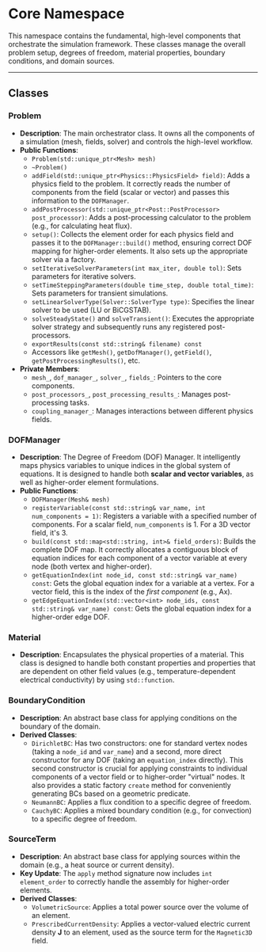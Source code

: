 # **Core Namespace**

This namespace contains the fundamental, high-level components that orchestrate the simulation framework. These classes manage the overall problem setup, degrees of freedom, material properties, boundary conditions, and domain sources.

---
## **Classes**

### **Problem**

* **Description**: The main orchestrator class. It owns all the components of a simulation (mesh, fields, solver) and controls the high-level workflow.
* **Public Functions**:
  * `Problem(std::unique_ptr<Mesh> mesh)`
  * `~Problem()`
  * `addField(std::unique_ptr<Physics::PhysicsField> field)`: Adds a physics field to the problem. It correctly reads the number of components from the field (scalar or vector) and passes this information to the `DOFManager`.
  * `addPostProcessor(std::unique_ptr<Post::PostProcessor> post_processor)`: Adds a post-processing calculator to the problem (e.g., for calculating heat flux).
  * `setup()`: Collects the element order for each physics field and passes it to the `DOFManager::build()` method, ensuring correct DOF mapping for higher-order elements. It also sets up the appropriate solver via a factory.
  * `setIterativeSolverParameters(int max_iter, double tol)`: Sets parameters for iterative solvers.
  * `setTimeSteppingParameters(double time_step, double total_time)`: Sets parameters for transient simulations.
  * `setLinearSolverType(Solver::SolverType type)`: Specifies the linear solver to be used (LU or BiCGSTAB).
  * `solveSteadyState()` and `solveTransient()`: Executes the appropriate solver strategy and subsequently runs any registered post-processors.
  * `exportResults(const std::string& filename) const`
  * Accessors like `getMesh()`, `getDofManager()`, `getField()`, `getPostProcessingResults()`, etc.
* **Private Members**:
  * `mesh_`, `dof_manager_`, `solver_`, `fields_`: Pointers to the core components.
  * `post_processors_`, `post_processing_results_`: Manages post-processing tasks.
  * `coupling_manager_`: Manages interactions between different physics fields.

### **DOFManager**

* **Description**: The Degree of Freedom (DOF) Manager. It intelligently maps physics variables to unique indices in the global system of equations. It is designed to handle both **scalar and vector variables**, as well as higher-order element formulations.
* **Public Functions**:
  * `DOFManager(Mesh& mesh)`
  * `registerVariable(const std::string& var_name, int num_components = 1)`: Registers a variable with a specified number of components. For a scalar field, `num_components` is 1. For a 3D vector field, it's 3.
  * `build(const std::map<std::string, int>& field_orders)`: Builds the complete DOF map. It correctly allocates a contiguous block of equation indices for each component of a vector variable at every node (both vertex and higher-order).
  * `getEquationIndex(int node_id, const std::string& var_name) const`: Gets the global equation index for a variable at a vertex. For a vector field, this is the index of the *first component* (e.g., Ax).
  * `getEdgeEquationIndex(std::vector<int> node_ids, const std::string& var_name) const`: Gets the global equation index for a higher-order edge DOF.

### **Material**

* **Description**: Encapsulates the physical properties of a material. This class is designed to handle both constant properties and properties that are dependent on other field values (e.g., temperature-dependent electrical conductivity) by using `std::function`.

### **BoundaryCondition**

* **Description**: An abstract base class for applying conditions on the boundary of the domain.
* **Derived Classes**:
  * `DirichletBC`: Has two constructors: one for standard vertex nodes (taking a `node_id` and `var_name`) and a second, more direct constructor for any DOF (taking an `equation_index` directly). This second constructor is crucial for applying constraints to individual components of a vector field or to higher-order "virtual" nodes. It also provides a static factory `create` method for conveniently generating BCs based on a geometric predicate.
  * `NeumannBC`: Applies a flux condition to a specific degree of freedom.
  * `CauchyBC`: Applies a mixed boundary condition (e.g., for convection) to a specific degree of freedom.

### **SourceTerm**

* **Description**: An abstract base class for applying sources within the domain (e.g., a heat source or current density).
* **Key Update**: The `apply` method signature now includes `int element_order` to correctly handle the assembly for higher-order elements.
* **Derived Classes**:
  * `VolumetricSource`: Applies a total power source over the volume of an element.
  * `PrescribedCurrentDensity`: Applies a vector-valued electric current density **J** to an element, used as the source term for the `Magnetic3D` field.